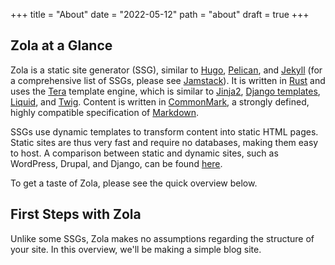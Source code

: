+++
title = "About"
date = "2022-05-12"
path = "about"
draft = true
+++

## Zola at a Glance

Zola is a static site generator (SSG), similar to [Hugo](https://gohugo.io/), [Pelican](https://blog.getpelican.com/), and [Jekyll](https://jekyllrb.com/) (for a comprehensive list of SSGs, please see [Jamstack](https://jamstack.org/generators)). It is written in [Rust](https://www.rust-lang.org/) and uses the [Tera](https://tera.netlify.com/) template engine, which is similar to [Jinja2](https://jinja.palletsprojects.com/en/2.10.x/), [Django templates](https://docs.djangoproject.com/en/2.2/topics/templates/), [Liquid](https://shopify.github.io/liquid/), and [Twig](https://twig.symfony.com/). Content is written in [CommonMark](https://commonmark.org/), a strongly defined, highly compatible specification of [Markdown](https://www.markdownguide.org/).

SSGs use dynamic templates to transform content into static HTML pages. Static sites are thus very fast and require no databases, making them easy to host. A comparison between static and dynamic sites, such as WordPress, Drupal, and Django, can be found [here](https://dev.to/ashenmaster/static-vs-dynamic-sites-61f).

To get a taste of Zola, please see the quick overview below.

## First Steps with Zola

Unlike some SSGs, Zola makes no assumptions regarding the structure of your site. In this overview, we'll be making a simple blog site.